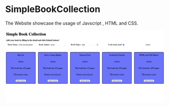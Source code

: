 # SimpleBookCollection

The Website showcase the usage of Javscript , HTML and CSS.

![ScreenShot of SimpleBookCollection Page](https://raw.githubusercontent.com/anson923/SimpleBookCollection/main/SImpleBookCollectionPage.png)
